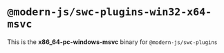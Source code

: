 # `@modern-js/swc-plugins-win32-x64-msvc`

This is the **x86_64-pc-windows-msvc** binary for `@modern-js/swc-plugins`
